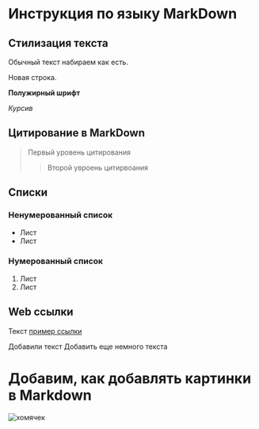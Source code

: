 # Инструкция по языку MarkDown
## Стилизация текста
Обычный текст набираем как есть.

Новая строка. 

**Полужирный шрифт**

*Курсив*

## Цитирование в MarkDown
> Первый уровень цитирования
>> Второй увроень цитирвоания

## Списки
### Ненумерованный список
* Лист
* Лист

### Нумерованный список
1. Лист
2. Лист

## Web ссылки
Текст [пример ссылки](http.example.com "Всплывающая подсказка")

Добавили текст
Добавить еще немного текста

# Добавим, как добавлять картинки в Markdown
![хомячек](Homa.jpg)
